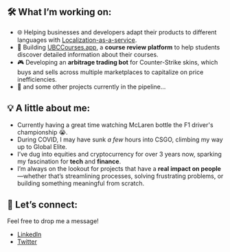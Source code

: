 ## 🛠 What I’m working on:
- 🌐 Helping businesses and developers adapt their products to different languages with [Localization-as-a-service](https://github.com/ubclaunchpad/localization).
- 🚀 Building [UBCCourses.app](https://ubccourses.app), a **course review platform** to help students discover detailed information about their courses.
- 🎮 Developing an **arbitrage trading bot** for Counter-Strike skins, which buys and sells across multiple marketplaces to capitalize on price inefficiencies.
- 🔮 and some other projects currently in the pipeline...

## 💡 A little about me:
- Currently having a great time watching McLaren bottle the F1 driver's championship 😭.
- During COVID, I may have sunk _a few_ hours into CSGO, climbing my way up to Global Elite.
- I’ve dug into equities and cryptocurrency for over 3 years now, sparking my fascination for **tech** and **finance**.
- I’m always on the lookout for projects that have a **real impact on people**—whether that’s streamlining processes, solving frustrating problems, or building something meaningful from scratch.

## 🔗 Let’s connect:
Feel free to drop me a message!
- [LinkedIn](https://linkedin.com/in/andrewfenton898)
- [Twitter](https://twitter.com/1xandrew)
